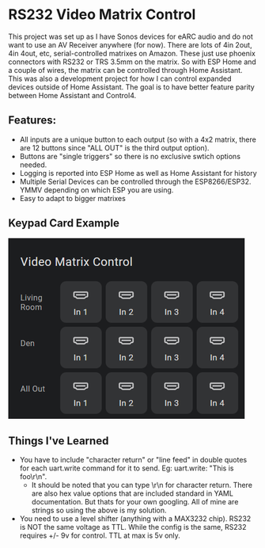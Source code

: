 # RS232 Video Matrix Control
This project was set up as I have Sonos devices for eARC audio and do not want to use an AV Receiver anywhere (for now). There are lots of 4in 2out, 4in 4out, etc, serial-controlled matrixes on Amazon. These just use phoenix connectors with RS232 or TRS 3.5mm on the matrix. So with ESP Home and a couple of wires, the matrix can be controlled through Home Assistant. This was also a development project for how I can control expanded devices outside of Home Assistant. The goal is to have better feature parity between Home Assistant and Control4.

## Features:
- All inputs are a unique button to each output (so with a 4x2 matrix, there are 12 buttons since "ALL OUT" is the third output option).
- Buttons are "single triggers" so there is no exclusive swtich options needed.
- Logging is reported into ESP Home as well as Home Assistant for history
- Multiple Serial Devices can be controlled through the ESP8266/ESP32. YMMV depending on which ESP you are using.
- Easy to adapt to bigger matrixes

## Keypad Card Example
![Matrix Keypad](https://github.com/awildeone/Home-Assistant/blob/main/RS232%20Video%20Matrix/Matrix%20Grid%20Example.png)


## Things I've Learned
- You have to include "character return" or "line feed" in double quotes for each uart.write command for it to send. Eg: uart.write: "This is foo\r\n".
  - It should be noted that you can type \r\n for character return. There are also hex value options that are included standard in YAML documentation. But thats for your own googling. All of mine are strings so using the above is my solution.
- You need to use a level shifter (anything with a MAX3232 chip). RS232 is NOT the same voltage as TTL. While the config is the same, RS232 requires +/- 9v for control. TTL at max is 5v only.

